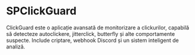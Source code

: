 # SPClickGuard
ClickGuard este o aplicație avansată de monitorizare a clickurilor, capabilă să detecteze autoclickere, jitterclick, butterfly și alte comportamente suspecte. Include criptare, webhook Discord și un sistem inteligent de analiză.
